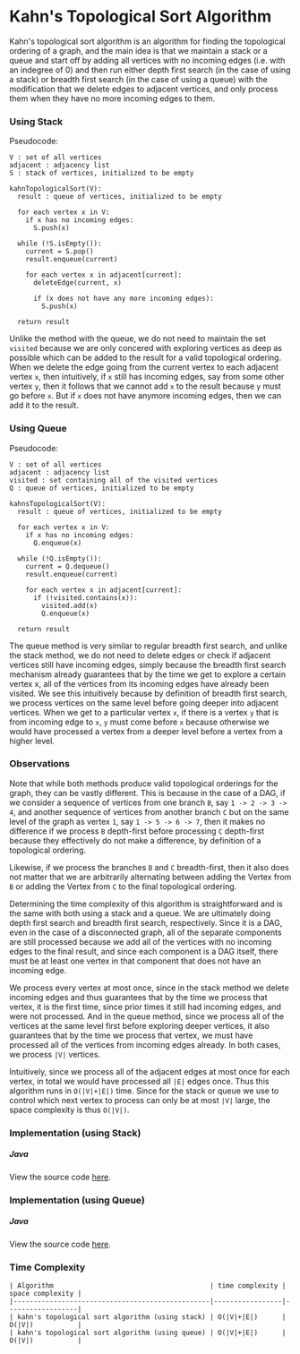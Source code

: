 # Kahn's Topological Sort Algorithm

Kahn's topological sort algorithm is an algorithm for finding the topological ordering of a graph, 
and the main idea is that we maintain a stack or a queue and start off by adding all vertices with 
no incoming edges (i.e. with an indegree of 0) and then run either depth first search (in the case 
of using a stack) or breadth first search (in the case of using a queue) with the modification that
we delete edges to adjacent vertices, and only process them when they have no more incoming edges
to them.

### Using Stack

Pseudocode:

```
V : set of all vertices
adjacent : adjacency list
S : stack of vertices, initialized to be empty

kahnTopologicalSort(V):
  result : queue of vertices, initialized to be empty

  for each vertex x in V:
    if x has no incoming edges:
      S.push(x)

  while (!S.isEmpty()):
    current = S.pop()
    result.enqueue(current)

    for each vertex x in adjacent[current]:
      deleteEdge(current, x)

      if (x does not have any more incoming edges):
        S.push(x)

  return result
```

Unlike the method with the queue, we do not need to maintain the set `visited` because we are only
concered with exploring vertices as deep as possible which can be added to the result for a valid
topological ordering. When we delete the edge going from the current vertex to each adjacent vertex 
`x`, then intuitively, if `x` still has incoming edges, say from some other vertex `y`, then it 
follows that we cannot add `x` to the result because `y` must go before `x`. But if `x` does not
have anymore incoming edges, then we can add it to the result.

### Using Queue

Pseudocode:

```
V : set of all vertices
adjacent : adjacency list
visited : set containing all of the visited vertices
Q : queue of vertices, initialized to be empty

kahnsTopologicalSort(V):
  result : queue of vertices, initialized to be empty

  for each vertex x in V:
    if x has no incoming edges:
      Q.enqueue(x)

  while (!Q.isEmpty()):
    current = Q.dequeue()
    result.enqueue(current)

    for each vertex x in adjacent[current]:
      if (!visited.contains(x)):
        visited.add(x)
        Q.enqueue(x)

  return result
```

The queue method is very similar to regular breadth first search, and unlike the stack method, we
do not need to delete edges or check if adjacent vertices still have incoming edges, simply because
the breadth first search mechanism already guarantees that by the time we get to explore a certain
vertex x, all of the vertices from its incoming edges have already been visited. We see this 
intuitively because by definition of breadth first search, we process vertices on the same level
before going deeper into adjacent vertices. When we get to a particular vertex `x`, if there is a
vertex `y` that is from incoming edge to `x`, `y` must come before `x` because otherwise we would
have processed a vertex from a deeper level before a vertex from a higher level.

### Observations

Note that while both methods produce valid topological orderings for the graph, they can be vastly 
different. This is because in the case of a DAG, if we consider a sequence of vertices from one 
branch `B`, say `1 -> 2 -> 3 -> 4`, and another sequence of vertices from another branch `C` but on 
the same level of the graph as vertex `1`, say `1 -> 5 -> 6 -> 7`, then it makes no difference if we
process `B` depth-first before processing `C` depth-first because they effectively do not make a 
difference, by definition of a topological ordering.

Likewise, if we process the branches `B` and `C` breadth-first, then it also does not matter that we
are arbitrarily alternating between adding the Vertex from `B` or adding the Vertex from `C` to the 
final topological ordering.

Determining the time complexity of this algorithm is straightforward and is the same with both using 
a stack and a queue. We are ultimately doing depth first search and breadth first search, 
respectively. Since it is a DAG, even in the case of a disconnected graph, all of the separate 
components are still processed because we add all of the vertices with no incoming edges to the 
final result, and since each component is a DAG itself, there must be at least one vertex in that
component that does not have an incoming edge.

We process every vertex at most once, since in the stack method we delete incoming edges and thus
guarantees that by the time we process that vertex, it is the first time, since prior times it 
still had incoming edges, and were not processed. And in the queue method, since we process all of 
the vertices at the same level first before exploring deeper vertices, it also guarantees that by
the time we process that vertex, we must have processed all of the vertices from incoming edges
already. In both cases, we process `|V|` vertices.

Intuitively, since we process all of the adjacent edges at most once for each vertex, in total we
would have processed all `|E|` edges once. Thus this algorithm runs in `O(|V|+|E|)` time. Since for
the stack or queue we use to control which next vertex to process can only be at most `|V|` large,
the space complexity is thus `O(|V|)`.

### Implementation (using Stack)

##### Java

View the source code [here](https://github.com/algorithm-helper/implementations/blob/master/java/com/algorithmhelper/algorithms/graphs/KahnsTopologicalSortAlgorithmStack.java).

<script src="https://gist.github.com/eliucs/8e1124d862dd5474b8779bacf9ae9bc7.js"></script>

### Implementation (using Queue)

##### Java

View the source code [here](https://github.com/algorithm-helper/implementations/blob/master/java/com/algorithmhelper/algorithms/graphs/KahnsTopologicalSortAlgorithmQueue.java).

<script src="https://gist.github.com/eliucs/55c75c80db2c213b066b4d9bb75192dc.js"></script>

### Time Complexity

```
| Algorithm                                       | time complexity | space complexity |
|-------------------------------------------------|-----------------|------------------|
| kahn's topological sort algorithm (using stack) | O(|V|+|E|)      | O(|V|)           |
| kahn's topological sort algorithm (using queue) | O(|V|+|E|)      | O(|V|)           |
```
